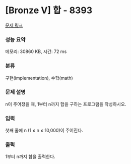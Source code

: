 # [Bronze V] 합 - 8393 

[문제 링크](https://www.acmicpc.net/problem/8393) 

### 성능 요약

메모리: 30860 KB, 시간: 72 ms

### 분류

구현(implementation), 수학(math)

### 문제 설명

n이 주어졌을 때, 1부터 n까지 합을 구하는 프로그램을 작성하시오.
### 입력 

 첫째 줄에 n (1 ≤ n ≤ 10,000)이 주어진다.
### 출력 

 1부터 n까지 합을 출력한다.


